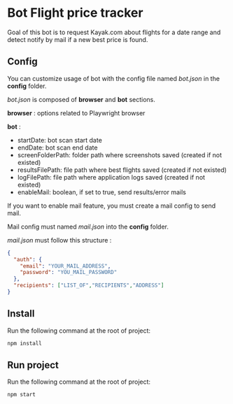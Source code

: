 # Bot Flight price tracker

Goal of this bot is to request Kayak.com about flights for a date range and detect notify by mail if a new best price is found.

## Config

  You can customize usage of bot with the config file named *bot.json* in the **config** folder.

  *bot.json* is composed of **browser** and **bot** sections.

  **browser** : options related to Playwright browser
  
  **bot** : 
- startDate: bot scan start date
- endDate: bot scan end date
- screenFolderPath: folder path where screenshots saved (created if not existed)
- resultsFilePath: file path where best flights saved (created if not existed)
- logFilePath: file path where application logs saved (created if not existed)
- enableMail: boolean, if set to true, send results/error mails

If you want to enable mail feature, you must create a mail config to send mail.

Mail config must named *mail.json* into the **config** folder.

*mail.json* must follow this structure :
```json
{
  "auth": {
    "email": "YOUR_MAIL_ADDRESS",
    "password": "YOU_MAIL_PASSWORD"
  },
  "recipients": ["LIST_OF","RECIPIENTS","ADDRESS"]
}
```

## Install

Run the following command at the root of project:
```bash
npm install
```

## Run project

Run the following command at the root of project:
```bash
npm start
```